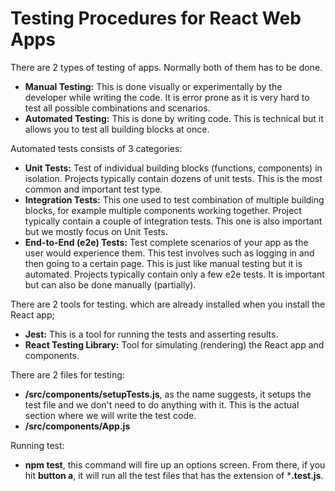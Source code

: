# Testing Procedures for React Web Apps
There are 2 types of testing of apps. Normally both of them has to be done.

- **Manual Testing:** This is done visually or experimentally by the developer while writing the code. It is error prone as it is very hard to test all possible combinations and scenarios.
- **Automated Testing:** This is done by writing code. This is technical but it allows you to test all building blocks at once.

Automated tests consists of 3 categories:
- **Unit Tests:** Test of individual building blocks (functions, components) in isolation. Projects typically contain dozens of unit tests. This is the most common and important test type.
- **Integration Tests:** This one used to test combination of multiple building blocks, for example multiple components working together. Project typically contain a couple of integration tests. This one is also important but we mostly focus on Unit Tests.
- **End-to-End (e2e) Tests:** Test complete scenarios of your app as the user would experience them. This test involves such as logging in and then going to a certain page. This is just like manual testing but it is automated. Projects typically contain only a few e2e tests. It is important but can also be done manually (partially).

There are 2 tools for testing. which are already installed when you install the React app;
- **Jest:** This is a tool for running the tests and asserting results.
- **React Testing Library:** Tool for simulating (rendering) the React app and components.

There are 2 files for testing:
- **/src/components/setupTests.js**, as the name suggests, it setups the test file and we don't need to do anything with it. This is the actual section where we will write the test code.
- **/src/components/App.js**

Running test:
- **npm test**, this command will fire up an options screen. From there, if you hit **button a**, it will run all the test files that has the extension of ***.test.js**.